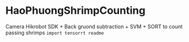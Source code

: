 # HaoPhuongShrimpCounting
Camera Hikrobot SDK + Back gruond subtraction + SVM  + SORT to count passing shrimps 
``
import tensorrt
readme
``

